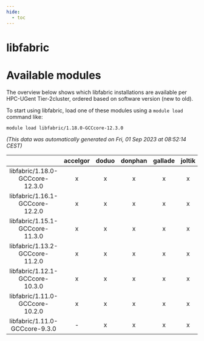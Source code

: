 ```yaml
---
hide:
  - toc
---
```


libfabric
=========

# Available modules


The overview below shows which libfabric installations are available per HPC-UGent Tier-2cluster, ordered based on software version (new to old).

To start using libfabric, load one of these modules using a `module load` command like:

```shell
module load libfabric/1.18.0-GCCcore-12.3.0
```

*(This data was automatically generated on Fri, 01 Sep 2023 at 08:52:14 CEST)*  

| |accelgor|doduo|donphan|gallade|joltik|skitty|swalot|victini|
| :---: | :---: | :---: | :---: | :---: | :---: | :---: | :---: | :---: |
|libfabric/1.18.0-GCCcore-12.3.0|x|x|x|x|x|x|x|x|
|libfabric/1.16.1-GCCcore-12.2.0|x|x|x|x|x|x|x|x|
|libfabric/1.15.1-GCCcore-11.3.0|x|x|x|x|x|x|x|x|
|libfabric/1.13.2-GCCcore-11.2.0|x|x|x|x|x|x|x|x|
|libfabric/1.12.1-GCCcore-10.3.0|x|x|x|x|x|x|x|x|
|libfabric/1.11.0-GCCcore-10.2.0|x|x|x|x|x|x|x|x|
|libfabric/1.11.0-GCCcore-9.3.0|-|x|x|x|x|x|x|x|
